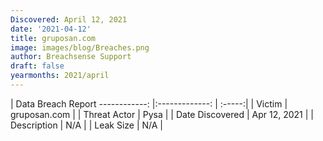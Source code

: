 ```yaml
---
Discovered: April 12, 2021
date: '2021-04-12'
title: gruposan.com
image: images/blog/Breaches.png
author: Breachsense Support
draft: false
yearmonths: 2021/april
---
```



| Data Breach Report
------------:   |:-------------:    | :-----:|
| Victim    | gruposan.com      | 
| Threat Actor    | Pysa      | 
| Date Discovered    | Apr 12, 2021      | 
| Description    | N/A      | 
| Leak Size    | N/A      | 

